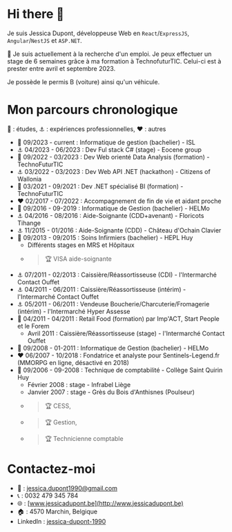 # Hi there 👋

Je suis Jessica Dupont, développeuse Web en `React`/`ExpressJS`, `Angular`/`NestJS` et `ASP.NET`.

:bell: Je suis actuellement à la recherche d'un emploi. 
Je peux effectuer un stage de 6 semaines grâce à ma formation à TechnofuturTIC. Celui-ci est à prester entre avril et septembre 2023.

Je possède le permis B (voiture) ainsi qu'un véhicule.

# Mon parcours chronologique
:pencil: : études, :anchor: : expériences professionnelles, :hearts: : autres
* :pencil: 09/2023 - current : Informatique de gestion (bachelier) - ISL
* :anchor: 04/2023 - 06/2023 : Dev Ful stack C# (stage) - Eocene group
* :pencil: 09/2022 - 03/2023 : Dev Web orienté Data Analysis (formation) - TechnoFuturTIC
* :anchor: 03/2022 - 03/2023 : Dev Web API .NET (hackathon) - Citizens of Wallonia
* :pencil: 03/2021 - 09/2021 : Dev .NET spécialisé BI (formation) - TechnoFuturTIC
* :hearts: 02/2017 - 07/2022 : Accompagnement de fin de vie et aidant proche
* :pencil: 09/2016 - 09-2019 : Informatique de Gestion (bachelier) - HELMo
* :anchor: 04/2016 - 08/2016 : Aide-Soignante (CDD+avenant) - Floricots Tihange
* :anchor: 11/2015 - 01/2016 : Aide-Soignante (CDD) - Château d'Ochain Clavier
* :pencil: 09/2013 - 09/2015 : Soins Infirmiers (bachelier) - HEPL Huy
  * Différents stages en MRS et Hôpitaux
  * > :trophy: VISA aide-soignante
* :anchor: 07/2011 - 02/2013 : Caissière/Réassortisseuse (CDI) - l'Intermarché Contact Ouffet
* :anchor: 04/2011 - 06/2011 : Caissière/Réassortisseuse (intérim) - l'Intermarché Contact Ouffet
* :anchor: 05/2011 - 06/2011 : Vendeuse Boucherie/Charcuterie/Fromagerie (intérim) - l'Intermarché Hyper Assesse
* :pencil: 04/2011 - 04/2011 : Retail Food (formation) par Imp'ACT, Start People et le Forem
  * Avril 2011 : Caissière/Réassortisseuse (stage) - l'Intermarché Contact Ouffet
* :pencil: 09/2008 - 01-2011 : Informatique de Gestion (bachelier) - HELMo
* :hearts: 06/2007 - 10/2018 : Fondatrice et analyste pour Sentinels-Legend.fr (MMORPG en ligne, désactivé en 2018)
* :pencil: 09/2006 - 09-2008 : Technique de comptabilité - Collège Saint Quirin Huy
  * Février 2008 : stage - Infrabel Liège
  * Janvier 2007 : stage - Grès du Bois d'Anthisnes (Poulseur)
  * > :trophy: CESS, 
  * > :trophy: Gestion, 
  * > :trophy: Technicienne comptable

# Contactez-moi
* :e-mail: : [jessica.dupont1990@gmail.com](jessica.dupont1990@gmail.com)
* :telephone_receiver: : 0032 479 345 784
* 🌐 : [www.jessicadupont.be](http://www.jessicadupont.be)
* 🏠 : 4570 Marchin, Belgique
* LinkedIn : [jessica-dupont-1990](https://www.linkedin.com/in/jessica-dupont-1990/)
